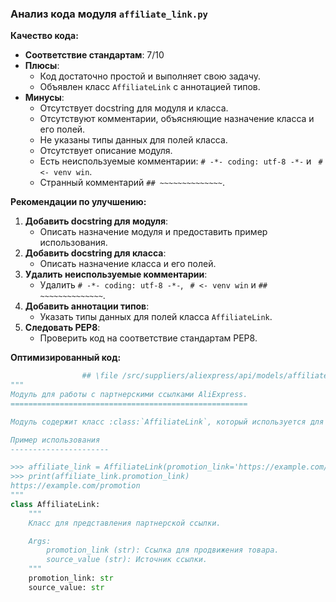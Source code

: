 ### **Анализ кода модуля `affiliate_link.py`**

**Качество кода:**

- **Соответствие стандартам**: 7/10
- **Плюсы**:
    - Код достаточно простой и выполняет свою задачу.
    - Объявлен класс `AffiliateLink` с аннотацией типов.
- **Минусы**:
    - Отсутствует docstring для модуля и класса.
    - Отсутствуют комментарии, объясняющие назначение класса и его полей.
    - Не указаны типы данных для полей класса.
    - Отсутствует описание модуля.
    - Есть неиспользуемые комментарии: `# -*- coding: utf-8 -*-` и ` # <- venv win`.
    - Странный комментарий `## ~~~~~~~~~~~~~~`.

**Рекомендации по улучшению:**

1.  **Добавить docstring для модуля**:
    -   Описать назначение модуля и предоставить пример использования.
2.  **Добавить docstring для класса**:
    -   Описать назначение класса и его полей.
3.  **Удалить неиспользуемые комментарии**:
    -   Удалить `# -*- coding: utf-8 -*-`, ` # <- venv win` и `## ~~~~~~~~~~~~~~`.
4.  **Добавить аннотации типов**:
    -   Указать типы данных для полей класса `AffiliateLink`.
5.  **Следовать PEP8**:
    -   Проверить код на соответствие стандартам PEP8.

**Оптимизированный код:**

```python
                ## \file /src/suppliers/aliexpress/api/models/affiliate_link.py
"""
Модуль для работы с партнерскими ссылками AliExpress.
=====================================================

Модуль содержит класс :class:`AffiliateLink`, который используется для хранения информации о партнерской ссылке.

Пример использования
----------------------

>>> affiliate_link = AffiliateLink(promotion_link='https://example.com/promotion', source_value='example')
>>> print(affiliate_link.promotion_link)
https://example.com/promotion
"""
class AffiliateLink:
    """
    Класс для представления партнерской ссылки.

    Args:
        promotion_link (str): Ссылка для продвижения товара.
        source_value (str): Источник ссылки.
    """
    promotion_link: str
    source_value: str